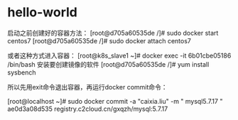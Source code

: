 # hello-world
启动之前创建好的容器方法：
[root@d705a60535de /]# sudo docker start centos7
[root@d705a60535de /]# sudo docker attach centos7 

或者这种方式进入容器：
[root@k8s_slave1 ~]# docker exec -it 6b01cbe05186 /bin/bash
安装要创建镜像的软件
[root@d705a60535de /]# yum install sysbench

所以先用exit命令退出容器，再运行docker commit命令：

[root@localhost ~]# sudo docker commit -a "caixia.liu"   -m " mysql5.7.17 " ae0d3a08d535 registry.c2cloud.cn/gxqzh/mysql:5.7.17
